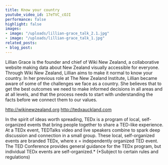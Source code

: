 ```yaml
---
title: Know your country
youtube_video_id: 17eTVC_cOJI
performance: false
highlight: false
images:
- image: "/uploads/lillian-grace_talk_2.1.jpg"
- image: "/uploads/lillian-grace_talk_1.jpg"
related_posts:
- blog_post: 
---
```


Lillian Grace is the founder and chief of Wiki New Zealand, a collaborative website making data about New Zealand visually accessible for everyone. Through Wiki New Zealand, Lillian aims to make it normal to know your country.  In her previous role at The New Zealand Institute, Lillian became aware of some of the challenges we face as a country. She believes that to get the best outcomes we need to make informed decisions in all areas and at all levels, and that the process needs to start with understanding the facts before we connect them to our values.

http://wikinewzealand.org
http://tedxauckland.com

In the spirit of ideas worth spreading, TEDx is a program of local, self-organized events that bring people together to share a TED-like experience. At a TEDx event, TEDTalks video and live speakers combine to spark deep discussion and connection in a small group. These local, self-organized events are branded TEDx, where x = independently organized TED event. The TED Conference provides general guidance for the TEDx program, but individual TEDx events are self-organized.* (*Subject to certain rules and regulations)
